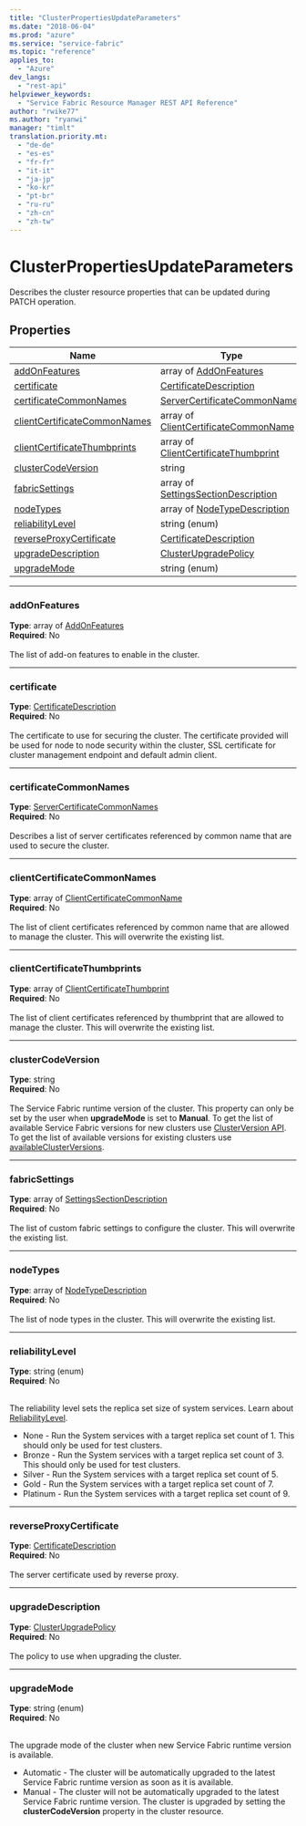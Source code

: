 ```yaml
---
title: "ClusterPropertiesUpdateParameters"
ms.date: "2018-06-04"
ms.prod: "azure"
ms.service: "service-fabric"
ms.topic: "reference"
applies_to: 
  - "Azure"
dev_langs: 
  - "rest-api"
helpviewer_keywords: 
  - "Service Fabric Resource Manager REST API Reference"
author: "rwike77"
ms.author: "ryanwi"
manager: "timlt"
translation.priority.mt: 
  - "de-de"
  - "es-es"
  - "fr-fr"
  - "it-it"
  - "ja-jp"
  - "ko-kr"
  - "pt-br"
  - "ru-ru"
  - "zh-cn"
  - "zh-tw"
---
```

# ClusterPropertiesUpdateParameters

Describes the cluster resource properties that can be updated during PATCH operation.

## Properties
| Name | Type | Required |
| --- | --- | --- |
| [addOnFeatures](#addonfeatures) | array of [AddOnFeatures](sfrp-model-addonfeatures.md) | No |
| [certificate](#certificate) | [CertificateDescription](sfrp-model-certificatedescription.md) | No |
| [certificateCommonNames](#certificatecommonnames) | [ServerCertificateCommonNames](sfrp-model-servercertificatecommonnames.md) | No |
| [clientCertificateCommonNames](#clientcertificatecommonnames) | array of [ClientCertificateCommonName](sfrp-model-clientcertificatecommonname.md) | No |
| [clientCertificateThumbprints](#clientcertificatethumbprints) | array of [ClientCertificateThumbprint](sfrp-model-clientcertificatethumbprint.md) | No |
| [clusterCodeVersion](#clustercodeversion) | string | No |
| [fabricSettings](#fabricsettings) | array of [SettingsSectionDescription](sfrp-model-settingssectiondescription.md) | No |
| [nodeTypes](#nodetypes) | array of [NodeTypeDescription](sfrp-model-nodetypedescription.md) | No |
| [reliabilityLevel](#reliabilitylevel) | string (enum) | No |
| [reverseProxyCertificate](#reverseproxycertificate) | [CertificateDescription](sfrp-model-certificatedescription.md) | No |
| [upgradeDescription](#upgradedescription) | [ClusterUpgradePolicy](sfrp-model-clusterupgradepolicy.md) | No |
| [upgradeMode](#upgrademode) | string (enum) | No |

____
### addOnFeatures
__Type__: array of [AddOnFeatures](sfrp-model-addonfeatures.md) <br/>
__Required__: No<br/>
<br/>
The list of add-on features to enable in the cluster.

____
### certificate
__Type__: [CertificateDescription](sfrp-model-certificatedescription.md) <br/>
__Required__: No<br/>
<br/>
The certificate to use for securing the cluster. The certificate provided will be used for  node to node security within the cluster, SSL certificate for cluster management endpoint and default  admin client.

____
### certificateCommonNames
__Type__: [ServerCertificateCommonNames](sfrp-model-servercertificatecommonnames.md) <br/>
__Required__: No<br/>
<br/>
Describes a list of server certificates referenced by common name that are used to secure the cluster.

____
### clientCertificateCommonNames
__Type__: array of [ClientCertificateCommonName](sfrp-model-clientcertificatecommonname.md) <br/>
__Required__: No<br/>
<br/>
The list of client certificates referenced by common name that are allowed to manage the cluster. This will overwrite the existing list.

____
### clientCertificateThumbprints
__Type__: array of [ClientCertificateThumbprint](sfrp-model-clientcertificatethumbprint.md) <br/>
__Required__: No<br/>
<br/>
The list of client certificates referenced by thumbprint that are allowed to manage the cluster. This will overwrite the existing list.

____
### clusterCodeVersion
__Type__: string <br/>
__Required__: No<br/>
<br/>
The Service Fabric runtime version of the cluster. This property can only be set by the user when **upgradeMode** is set to **Manual**. To get the list of available Service Fabric versions for new clusters use [ClusterVersion API](sfrp-api-clusterversions_list.md). To get the list of available versions for existing clusters use [availableClusterVersions](sfrp-model-clusterproperties.md#availableclusterversions).

____
### fabricSettings
__Type__: array of [SettingsSectionDescription](sfrp-model-settingssectiondescription.md) <br/>
__Required__: No<br/>
<br/>
The list of custom fabric settings to configure the cluster. This will overwrite the existing list.

____
### nodeTypes
__Type__: array of [NodeTypeDescription](sfrp-model-nodetypedescription.md) <br/>
__Required__: No<br/>
<br/>
The list of node types in the cluster. This will overwrite the existing list.

____
### reliabilityLevel
__Type__: string (enum) <br/>
__Required__: No<br/>
<br/>


The reliability level sets the replica set size of system services. Learn about [ReliabilityLevel](/azure/service-fabric/service-fabric-cluster-capacity).

  - None - Run the System services with a target replica set count of 1. This should only be used for test clusters.
  - Bronze - Run the System services with a target replica set count of 3. This should only be used for test clusters.
  - Silver - Run the System services with a target replica set count of 5.
  - Gold - Run the System services with a target replica set count of 7.
  - Platinum - Run the System services with a target replica set count of 9.



____
### reverseProxyCertificate
__Type__: [CertificateDescription](sfrp-model-certificatedescription.md) <br/>
__Required__: No<br/>
<br/>
The server certificate used by reverse proxy.

____
### upgradeDescription
__Type__: [ClusterUpgradePolicy](sfrp-model-clusterupgradepolicy.md) <br/>
__Required__: No<br/>
<br/>
The policy to use when upgrading the cluster.

____
### upgradeMode
__Type__: string (enum) <br/>
__Required__: No<br/>
<br/>


The upgrade mode of the cluster when new Service Fabric runtime version is available.

  - Automatic - The cluster will be automatically upgraded to the latest Service Fabric runtime version as soon as it is available.
  - Manual - The cluster will not be automatically upgraded to the latest Service Fabric runtime version. The cluster is upgraded by setting the **clusterCodeVersion** property in the cluster resource.


